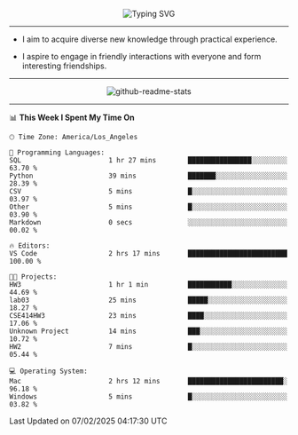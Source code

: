 <p align="center">
  <img src="https://readme-typing-svg.demolab.com?font=Fira+Code&weight=500&size=32&duration=2500&pause=1600&center=true&vCenter=true&random=false&width=1024&height=64&lines=Hi+there+%F0%9F%91%8B;I'm+delighted+you+could+make+it+here+%F0%9F%8E%89;I'm+Harry%2C+a+college+student+still+finding+my+way" alt="Typing SVG" />
</p>


---


- I aim to acquire diverse new knowledge through practical experience.

- I aspire to engage in friendly interactions with everyone and form interesting friendships.


---


<p align="center">
  <img src="https://github-readme-stats.vercel.app/api?username=Harry-Jing&show_icons=true" alt="github-readme-stats"/>
</p>


---

<!--START_SECTION:waka-->
📊 **This Week I Spent My Time On** 

```text
🕑︎ Time Zone: America/Los_Angeles

💬 Programming Languages: 
SQL                      1 hr 27 mins        ████████████████░░░░░░░░░   63.70 % 
Python                   39 mins             ███████░░░░░░░░░░░░░░░░░░   28.39 % 
CSV                      5 mins              █░░░░░░░░░░░░░░░░░░░░░░░░   03.97 % 
Other                    5 mins              █░░░░░░░░░░░░░░░░░░░░░░░░   03.90 % 
Markdown                 0 secs              ░░░░░░░░░░░░░░░░░░░░░░░░░   00.02 % 

🔥 Editors: 
VS Code                  2 hrs 17 mins       █████████████████████████   100.00 % 

🐱‍💻 Projects: 
HW3                      1 hr 1 min          ███████████░░░░░░░░░░░░░░   44.69 % 
lab03                    25 mins             █████░░░░░░░░░░░░░░░░░░░░   18.27 % 
CSE414HW3                23 mins             ████░░░░░░░░░░░░░░░░░░░░░   17.06 % 
Unknown Project          14 mins             ███░░░░░░░░░░░░░░░░░░░░░░   10.72 % 
HW2                      7 mins              █░░░░░░░░░░░░░░░░░░░░░░░░   05.44 % 

💻 Operating System: 
Mac                      2 hrs 12 mins       ████████████████████████░   96.18 % 
Windows                  5 mins              █░░░░░░░░░░░░░░░░░░░░░░░░   03.82 % 
```


 Last Updated on 07/02/2025 04:17:30 UTC
<!--END_SECTION:waka-->
